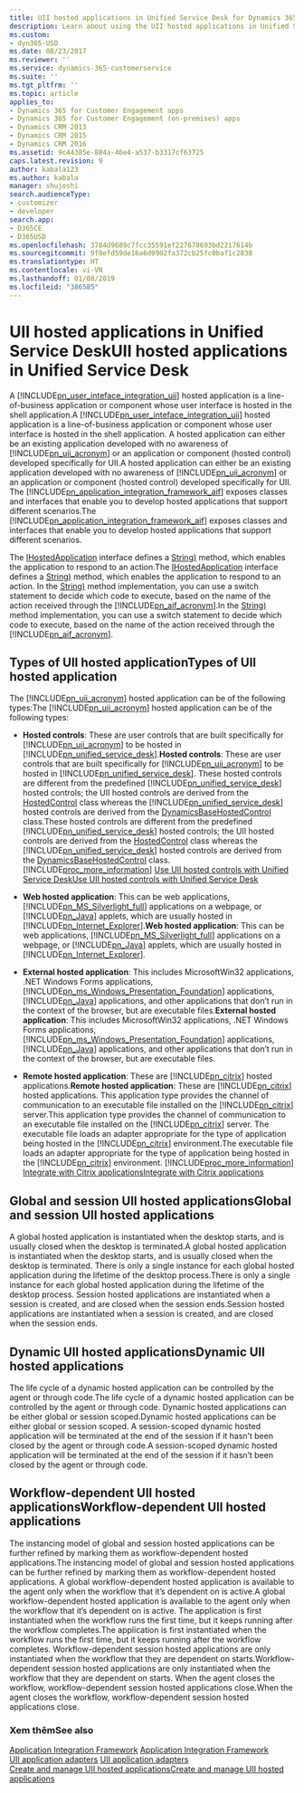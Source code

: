 ```yaml
---
title: UII hosted applications in Unified Service Desk for Dynamics 365 for Customer Engagement apps| MicrosoftDocs
description: Learn about using the UII hosted applications in Unified Service Desk.
ms.custom:
- dyn365-USD
ms.date: 08/23/2017
ms.reviewer: ''
ms.service: dynamics-365-customerservice
ms.suite: ''
ms.tgt_pltfrm: ''
ms.topic: article
applies_to:
- Dynamics 365 for Customer Engagement apps
- Dynamics 365 for Customer Engagement (on-premises) apps
- Dynamics CRM 2013
- Dynamics CRM 2015
- Dynamics CRM 2016
ms.assetid: 9c44385e-884a-46e4-a537-b3317cf63725
caps.latest.revision: 9
author: kabala123
ms.author: kabala
manager: shujoshi
search.audienceType:
- customizer
- developer
search.app:
- D365CE
- D365USD
ms.openlocfilehash: 3784d9689c7fcc35591ef227678693bd2217614b
ms.sourcegitcommit: 9f0efd59de16a6d9902fa372cb25fc0baf1c2838
ms.translationtype: HT
ms.contentlocale: vi-VN
ms.lasthandoff: 01/08/2019
ms.locfileid: "386585"
---
```

# <a name="uii-hosted-applications-in-unified-service-desk"></a><span data-ttu-id="420c9-103">UII hosted applications in Unified Service Desk</span><span class="sxs-lookup"><span data-stu-id="420c9-103">UII hosted applications in Unified Service Desk</span></span>
<span data-ttu-id="420c9-104">A [!INCLUDE[pn_user_inteface_integration_uii](../includes/pn-user-interface-integration-uii.md)] hosted application is a line-of-business application or component whose user interface is hosted in the shell application.</span><span class="sxs-lookup"><span data-stu-id="420c9-104">A [!INCLUDE[pn_user_inteface_integration_uii](../includes/pn-user-interface-integration-uii.md)] hosted application is a line-of-business application or component whose user interface is hosted in the shell application.</span></span> <span data-ttu-id="420c9-105">A hosted application can either be an existing application developed with no awareness of [!INCLUDE[pn_uii_acronym](../includes/pn-uii-acronym.md)] or an application or component (hosted control) developed specifically for UII.</span><span class="sxs-lookup"><span data-stu-id="420c9-105">A hosted application can either be an existing application developed with no awareness of [!INCLUDE[pn_uii_acronym](../includes/pn-uii-acronym.md)] or an application or component (hosted control) developed specifically for UII.</span></span> <span data-ttu-id="420c9-106">The [!INCLUDE[pn_application_integration_framework_aif](../includes/pn-application-integration-framework-aif.md)] exposes classes and interfaces that enable you to develop hosted applications that support different scenarios.</span><span class="sxs-lookup"><span data-stu-id="420c9-106">The [!INCLUDE[pn_application_integration_framework_aif](../includes/pn-application-integration-framework-aif.md)] exposes classes and interfaces that enable you to develop hosted applications that support different scenarios.</span></span>  
  
 <span data-ttu-id="420c9-107">The [IHostedApplication](https://docs.microsoft.com/dotnet/api/microsoft.uii.csr.ihostedapplication) interface defines a [String)](https://docs.microsoft.com/dotnet/api/microsoft.uii.csr.hostedcontrol.doaction\(microsoft.uii.csr.action,system.string\)) method, which enables the application to respond to an action.</span><span class="sxs-lookup"><span data-stu-id="420c9-107">The [IHostedApplication](https://docs.microsoft.com/dotnet/api/microsoft.uii.csr.ihostedapplication) interface defines a [String)](https://docs.microsoft.com/dotnet/api/microsoft.uii.csr.hostedcontrol.doaction\(microsoft.uii.csr.action,system.string\)) method, which enables the application to respond to an action.</span></span> <span data-ttu-id="420c9-108">In the [String)](https://docs.microsoft.com/dotnet/api/microsoft.uii.csr.hostedcontrol.doaction\(microsoft.uii.csr.action,system.string\)) method implementation, you can use a switch statement to decide which code to execute, based on the name of the action received through the [!INCLUDE[pn_aif_acronym](../includes/pn-aif-acronym.md)].</span><span class="sxs-lookup"><span data-stu-id="420c9-108">In the [String)](https://docs.microsoft.com/dotnet/api/microsoft.uii.csr.hostedcontrol.doaction\(microsoft.uii.csr.action,system.string\)) method implementation, you can use a switch statement to decide which code to execute, based on the name of the action received through the [!INCLUDE[pn_aif_acronym](../includes/pn-aif-acronym.md)].</span></span>  
  
<a name="Types"></a>   
## <a name="types-of-uii-hosted-application"></a><span data-ttu-id="420c9-109">Types of UII hosted application</span><span class="sxs-lookup"><span data-stu-id="420c9-109">Types of UII hosted application</span></span>  
 <span data-ttu-id="420c9-110">The [!INCLUDE[pn_uii_acronym](../includes/pn-uii-acronym.md)] hosted application can be of the following types:</span><span class="sxs-lookup"><span data-stu-id="420c9-110">The [!INCLUDE[pn_uii_acronym](../includes/pn-uii-acronym.md)] hosted application can be of the following types:</span></span>  
  
- <span data-ttu-id="420c9-111">**Hosted controls**: These are user controls that are built specifically for [!INCLUDE[pn_uii_acronym](../includes/pn-uii-acronym.md)] to be hosted in [!INCLUDE[pn_unified_service_desk](../includes/pn-unified-service-desk.md)].</span><span class="sxs-lookup"><span data-stu-id="420c9-111">**Hosted controls**: These are user controls that are built specifically for [!INCLUDE[pn_uii_acronym](../includes/pn-uii-acronym.md)] to be hosted in [!INCLUDE[pn_unified_service_desk](../includes/pn-unified-service-desk.md)].</span></span> <span data-ttu-id="420c9-112">These hosted controls are different from the predefined [!INCLUDE[pn_unified_service_desk](../includes/pn-unified-service-desk.md)] hosted controls; the UII hosted controls are derived from the [HostedControl](https://docs.microsoft.com/dotnet/api/microsoft.uii.csr.hostedcontrol) class whereas the [!INCLUDE[pn_unified_service_desk](../includes/pn-unified-service-desk.md)] hosted controls are derived from the [DynamicsBaseHostedControl](https://docs.microsoft.com/dotnet/api/microsoft.crm.unifiedservicedesk.dynamics.dynamicsbasehostedcontrol) class.</span><span class="sxs-lookup"><span data-stu-id="420c9-112">These hosted controls are different from the predefined [!INCLUDE[pn_unified_service_desk](../includes/pn-unified-service-desk.md)] hosted controls; the UII hosted controls are derived from the [HostedControl](https://docs.microsoft.com/dotnet/api/microsoft.uii.csr.hostedcontrol) class whereas the [!INCLUDE[pn_unified_service_desk](../includes/pn-unified-service-desk.md)] hosted controls are derived from the [DynamicsBaseHostedControl](https://docs.microsoft.com/dotnet/api/microsoft.crm.unifiedservicedesk.dynamics.dynamicsbasehostedcontrol) class.</span></span> [!INCLUDE[proc_more_information](../includes/proc-more-information.md)] <span data-ttu-id="420c9-113">[Use UII hosted controls with Unified Service Desk](../unified-service-desk/use-uii-hosted-controls-unified-service-desk.md)</span><span class="sxs-lookup"><span data-stu-id="420c9-113">[Use UII hosted controls with Unified Service Desk](../unified-service-desk/use-uii-hosted-controls-unified-service-desk.md)</span></span>  
  
- <span data-ttu-id="420c9-114">**Web hosted application**: This can be web applications, [!INCLUDE[pn_MS_Silverlight_full](../includes/pn-ms-silverlight-full.md)] applications on a webpage, or [!INCLUDE[pn_Java](../includes/pn-java.md)] applets, which are usually hosted in [!INCLUDE[pn_Internet_Explorer](../includes/pn-internet-explorer.md)].</span><span class="sxs-lookup"><span data-stu-id="420c9-114">**Web hosted application**: This can be web applications, [!INCLUDE[pn_MS_Silverlight_full](../includes/pn-ms-silverlight-full.md)] applications on a webpage, or [!INCLUDE[pn_Java](../includes/pn-java.md)] applets, which are usually hosted in [!INCLUDE[pn_Internet_Explorer](../includes/pn-internet-explorer.md)].</span></span>  
  
- <span data-ttu-id="420c9-115">**External hosted application**: This includes MicrosoftWin32 applications, .NET Windows Forms applications, [!INCLUDE[pn_ms_Windows_Presentation_Foundation](../includes/pn-ms-windows-presentation-foundation.md)] applications, [!INCLUDE[pn_Java](../includes/pn-java.md)] applications, and other applications that don’t run in the context of the browser, but are executable files.</span><span class="sxs-lookup"><span data-stu-id="420c9-115">**External hosted application**: This includes MicrosoftWin32 applications, .NET Windows Forms applications, [!INCLUDE[pn_ms_Windows_Presentation_Foundation](../includes/pn-ms-windows-presentation-foundation.md)] applications, [!INCLUDE[pn_Java](../includes/pn-java.md)] applications, and other applications that don’t run in the context of the browser, but are executable files.</span></span>  
  
- <span data-ttu-id="420c9-116">**Remote hosted application**: These are [!INCLUDE[pn_citrix](../includes/pn-citrix.md)] hosted applications.</span><span class="sxs-lookup"><span data-stu-id="420c9-116">**Remote hosted application**: These are [!INCLUDE[pn_citrix](../includes/pn-citrix.md)] hosted applications.</span></span> <span data-ttu-id="420c9-117">This application type provides the channel of communication to an executable file installed on the [!INCLUDE[pn_citrix](../includes/pn-citrix.md)] server.</span><span class="sxs-lookup"><span data-stu-id="420c9-117">This application type provides the channel of communication to an executable file installed on the [!INCLUDE[pn_citrix](../includes/pn-citrix.md)] server.</span></span> <span data-ttu-id="420c9-118">The executable file loads an adapter appropriate for the type of application being hosted in the [!INCLUDE[pn_citrix](../includes/pn-citrix.md)] environment.</span><span class="sxs-lookup"><span data-stu-id="420c9-118">The executable file loads an adapter appropriate for the type of application being hosted in the [!INCLUDE[pn_citrix](../includes/pn-citrix.md)] environment.</span></span> [!INCLUDE[proc_more_information](../includes/proc-more-information.md)] <span data-ttu-id="420c9-119">[Integrate with Citrix applications](../unified-service-desk/integrate-citrix-applications.md)</span><span class="sxs-lookup"><span data-stu-id="420c9-119">[Integrate with Citrix applications](../unified-service-desk/integrate-citrix-applications.md)</span></span>  
  
<a name="GlobalnSession"></a>   
## <a name="global-and-session-uii-hosted-applications"></a><span data-ttu-id="420c9-120">Global and session UII hosted applications</span><span class="sxs-lookup"><span data-stu-id="420c9-120">Global and session UII hosted applications</span></span>  
 <span data-ttu-id="420c9-121">A global hosted application is instantiated when the desktop starts, and is usually closed when the desktop is terminated.</span><span class="sxs-lookup"><span data-stu-id="420c9-121">A global hosted application is instantiated when the desktop starts, and is usually closed when the desktop is terminated.</span></span> <span data-ttu-id="420c9-122">There is only a single instance for each global hosted application during the lifetime of the desktop process.</span><span class="sxs-lookup"><span data-stu-id="420c9-122">There is only a single instance for each global hosted application during the lifetime of the desktop process.</span></span> <span data-ttu-id="420c9-123">Session hosted applications are instantiated when a session is created, and are closed when the session ends.</span><span class="sxs-lookup"><span data-stu-id="420c9-123">Session hosted applications are instantiated when a session is created, and are closed when the session ends.</span></span>  
  
<a name="Dynamic"></a>   
## <a name="dynamic-uii-hosted-applications"></a><span data-ttu-id="420c9-124">Dynamic UII hosted applications</span><span class="sxs-lookup"><span data-stu-id="420c9-124">Dynamic UII hosted applications</span></span>  
 <span data-ttu-id="420c9-125">The life cycle of a dynamic hosted application can be controlled by the agent or through code.</span><span class="sxs-lookup"><span data-stu-id="420c9-125">The life cycle of a dynamic hosted application can be controlled by the agent or through code.</span></span> <span data-ttu-id="420c9-126">Dynamic hosted applications can be either global or session scoped.</span><span class="sxs-lookup"><span data-stu-id="420c9-126">Dynamic hosted applications can be either global or session scoped.</span></span> <span data-ttu-id="420c9-127">A session-scoped dynamic hosted application will be terminated at the end of the session if it hasn’t been closed by the agent or through code.</span><span class="sxs-lookup"><span data-stu-id="420c9-127">A session-scoped dynamic hosted application will be terminated at the end of the session if it hasn’t been closed by the agent or through code.</span></span>  
  
<a name="Workflow"></a>   
## <a name="workflow-dependent-uii-hosted-applications"></a><span data-ttu-id="420c9-128">Workflow-dependent UII hosted applications</span><span class="sxs-lookup"><span data-stu-id="420c9-128">Workflow-dependent UII hosted applications</span></span>  
 <span data-ttu-id="420c9-129">The instancing model of global and session hosted applications can be further refined by marking them as workflow-dependent hosted applications.</span><span class="sxs-lookup"><span data-stu-id="420c9-129">The instancing model of global and session hosted applications can be further refined by marking them as workflow-dependent hosted applications.</span></span> <span data-ttu-id="420c9-130">A global workflow-dependent hosted application is available to the agent only when the workflow that it’s dependent on is active.</span><span class="sxs-lookup"><span data-stu-id="420c9-130">A global workflow-dependent hosted application is available to the agent only when the workflow that it’s dependent on is active.</span></span> <span data-ttu-id="420c9-131">The application is first instantiated when the workflow runs the first time, but it keeps running after the workflow completes.</span><span class="sxs-lookup"><span data-stu-id="420c9-131">The application is first instantiated when the workflow runs the first time, but it keeps running after the workflow completes.</span></span> <span data-ttu-id="420c9-132">Workflow-dependent session hosted applications are only instantiated when the workflow that they are dependent on starts.</span><span class="sxs-lookup"><span data-stu-id="420c9-132">Workflow-dependent session hosted applications are only instantiated when the workflow that they are dependent on starts.</span></span> <span data-ttu-id="420c9-133">When the agent closes the workflow, workflow-dependent session hosted applications close.</span><span class="sxs-lookup"><span data-stu-id="420c9-133">When the agent closes the workflow, workflow-dependent session hosted applications close.</span></span>  
  
### <a name="see-also"></a><span data-ttu-id="420c9-134">Xem thêm</span><span class="sxs-lookup"><span data-stu-id="420c9-134">See also</span></span>  
 <span data-ttu-id="420c9-135">[Application Integration Framework](../unified-service-desk/uii-application-integration-framework.md) </span><span class="sxs-lookup"><span data-stu-id="420c9-135">[Application Integration Framework](../unified-service-desk/uii-application-integration-framework.md) </span></span>  
 <span data-ttu-id="420c9-136">[UII application adapters](../unified-service-desk/uii-adapters.md) </span><span class="sxs-lookup"><span data-stu-id="420c9-136">[UII application adapters](../unified-service-desk/uii-adapters.md) </span></span>  
 [<span data-ttu-id="420c9-137">Create and manage UII hosted applications</span><span class="sxs-lookup"><span data-stu-id="420c9-137">Create and manage UII hosted applications</span></span>](../unified-service-desk/create-manage-uii-hosted-applications.md)
